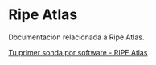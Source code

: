 # Ripe Atlas
Documentación relacionada a Ripe Atlas.


[Tu primer sonda por software - RIPE Atlas](sondaporsoftware.md) 
